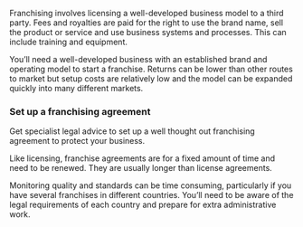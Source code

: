 Franchising involves licensing a well-developed business model to a third party. Fees and royalties are paid for the right to use the brand name, sell the product or service and use business systems and processes. This can include training and equipment.

You&rsquo;ll need a well-developed business with an established brand and operating model to start a franchise. Returns can be lower than other routes to market but setup costs are relatively low and the model can be expanded quickly into many different markets.

### Set up a franchising agreement

Get specialist legal advice to set up a well thought out franchising agreement to protect your business. 

Like licensing, franchise agreements are for a fixed amount of time and need to be renewed. They are usually longer than license agreements.

Monitoring quality and standards can be time consuming, particularly if you have several franchises in different countries. You&rsquo;ll need to be aware of the legal requirements of each country and prepare for extra administrative work.
